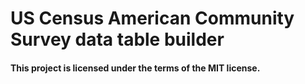# US Census American Community Survey data table builder

#### This project is licensed under the terms of the MIT license. 

